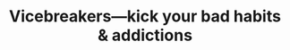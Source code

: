 ---
type: Program
title: "Vicebreakers—kick your bad habits & addictions"
description: "Learn how to finally break your bad habits and addictions. I beat porn and booze and now I’m teaching the system I used."
image: /assets/images/products/vicebreakers-1.png
product_info:
  button_text: Buy now
  button_url: https://gumroad.com/a/337122419
  price: $97
hero:
  type: product
  image: /assets/images/products/vicebreakers-2.png
  heading: Vicebreakers—kick your bad habits & addictions
  text: Learn how to finally break your bad habits and addictions. I beat porn and booze and now I’m teaching the system I used.
page_blocks:
  - _id: block_benefits
    heading: "This highly detailed, action-oriented course helps you:"
    items:
      - heading: Develop the three selves
        text: How to gain self-awareness, self-control, and self-respect needed to make lasting change.
      - heading: Break free from your vices
        text: The steps you need to take to break free from your vices so you can build the life you truly want.
      - heading: Build good, lasting habits
        text: How to build positive habits that can replace your bad ones.
  - _id: block_testimonial
    quote_markdown: |
      #### I tried to quit smoking weed for years before working with Ed.

      The real wake-up call was when I realized that I've been going through the cycle of waking up full of regret every morning, telling myself I was going to quit, and then smoking up again that night since I was 17. I'm 27 now. The inner conflict was killing me.

      This habit caused my health to suffer as well as my self-respect. Not to mention I was struggling financially for years as well, which was undeniably a result of my bad habits.

      Vicebreakers—and Ed—have been a godsend.
    quote_source:
      small_image: /assets/images/testimonials/regan-jacklin.jpg
      name: Regan Jacklin
      context: "Twitter: @refinedmindset"
  - _id: block_rich_text
    alignment: center
    text_markdown: |
      Do you:

      - Use your bad habits to fill a void?
      - Turn a blind eye to the consequences and risks involved with using?
      - Sneak and lie to hide your vices?
      - Choose your bad habits over your responsibilities?
      - Secretly long for a healthier and more fulfilling life?

      Then you’re in the right place.

      Vice Breakers is the most effective way to turn your life around by overcoming your bad habits and creating new, more healthy habits in their place…

      My latest online course is the perfect synthesis of science and street smarts designed for one purpose and one purpose only:

      Help you break free from your vices so you can reach your highest potential and build the life you truly want to live.

      Inside this highly detailed, instructional, and action-oriented course, you’ll discover science-backed information to help you break your bad habits by developing the 3 selves:

      **Self-awareness, self-control, and self-respect.**
  - _id: block_testimonial
    quote_markdown: |
      #### For over 18 months I tried to eliminate bad habits from my life...

      I figured I could because I'd always done my self-improvement alone, I could handle this alone too. But I was struggling hard...

      So when I saw Ed had created something to help break bad habits and get on a better track in life, I decided to swallow my pride and see if it would help me too.

      That was one of the best decisions I've ever made. I've now left every destructive vice of mine behind. I'm happier, healthier, and more fulfilled than ever. I wouldn't have been able to do it alone.
    quote_source:
      small_image: /assets/images/testimonials/devin-mcdermott.jpg
      name: Devin McDermott
      context: "Twitter: @devinmcdermot"
  - _id: block_rich_text
    alignment: center
    text_markdown: |
      ## In Vicebreakers, you'll finally learn:

      - The #1 requirement to quit any bad habit *(Without this, the task is hopeless)*
      - How to push through any withdrawals and get back on your feet as fast as possible *(Most people never get past the withdrawal stage because the pains push them right back to their preferred choice of comfort)*
      - How to shift your perception to make your vices seem repulsive *(And never crave them again… seriously, this trick is magic)*
      - How to identify the emotional and environmental triggers that make you want to indulge in your vice *(When you become aware of them, you can build systems and guardrails around them to make using close to impossible)*
      - How your brain’s reward system works and the evolutionary reasons why you can’t overpower your addiction *(You’re not weak. You’re just working against millions of years of genetic hardwiring)*
      - How to systematically build good habits in lieu of your bad habits to ensure that your goals quickly become reality *(Your brain demands certain feel-good neurochemicals. You’ll learn how to get them naturally without indulging in your vices)*
      - How to have fun and make friends without the aid of your vice *(Your environment is usually stronger, but this is your secret weapon)*

      And many other valuable pieces of formation and insights that will allow you to finally kick your bad habits and build some good ones instead.

      The real reason you couldn’t kick your bad habits before had nothing to do with genetics, a lack of willpower, or your childhood.

      You just didn’t have an effective process. But now with Vice Breakers, you finally have reliable, clear, and most importantly, simple way to make progress.

      My system is based on science and experience.

      It relies on actionable strategies I and others have used to eliminate our worst habits.
  - _id: block_testimonial
    quote_markdown: |
      #### I've been looking for a course like this for a long time.

      I see myself as a pretty healthy person overall, but there always seems to be one or two things that I fall back on that I know I need to quit.

      Vicebreakers was the program I needed to wrap my head around *why* I kept falling back into these old patterns and how I could safely substitute other habits in their place.

      It's all laid out clearly and I found myself continuously having 'a-ha!' moments as I read through it all. Ed Latimore helped me to see the big picture clearly and simply. Once you've broken everything down, it's easy to understand.
    quote_source:
      small_image: /assets/images/testimonials/parker-heuser.jpg
      name: Parker Heuser
      context: "IG: @highonlife"
  - _id: block_rich_text
    alignment: center
    text_markdown: |
      ## This is the course I wish I had when I was neck deep in addiction and wallowing in self-pity

      *My personal breaking point: a short story.*

      It was obvious when I needed to give up drinking…

      But it took another two years of crippling hangovers and pissing off friends and loved ones before I finally gathered the courage and resolve to quit.

      I also struggled with porn addiction for many years and could never get a handle on it (pun intended).

      For years, I wasted my life and potential away in a numb fog.

      Finally, after yet another embarrassing night, I’d had enough. I realized that I hated this version of myself…

      I was tired of being broke, going nowhere fast, and not being able to stand the face I saw in the mirror.

      *I wanted to be respected and admired.*

      *I wanted to be clean and healthy.*

      *I wanted to earn money and accomplish something noteworthy in my life.*

      So I got my problems under control and made real progress towards these three goals.

      There is not a single area of my life that didn’t improve when I stopped drinking or watching porn.

      In the 7 years since then, I have:

      - Cultivated a 7-year long relationship
      - Finished college
      - Served in the military
      - Written two Amazon best-selling books
      - Built an online audience of over 135,000 followers
      - Boxed professionally
      - Generated a 6-figure, location independent income
      - Learned another language
      - Moved abroad

      And much more.

      I want you to experience your own marvelous transformation like I did, because I know firsthand the suffering that comes from being held hostage by self-destructive habits.

      And I know how *amazing* it feels to come out the other side.
  - _id: block_benefits
    heading: "Including two extra bonuses for free:"
    items:
      - heading: Printable workbook ($67 value)
        text: 9 worksheets you can use to follow along with the video presentation and written course. Make it easy to keep track of your bad habits and swap them for good ones.
      - heading: Video presentation ($97 value)
        text: 90-minute video highlighting the fundamentals for overcoming any bad habit or addiction. This is a condensed version of the full course designed to help you take immediate action.
  - _id: block_testimonial
    quote_markdown: |
      #### In the summer of 2020 I got busted.

      It wasn't the first time. It will be the last. I'm talking about watching porn.

      I connected with Vicebreakers at the end of August. By following Ed's advice, I have successfully abstained from using porn and fapping.

      A couple months in I knew it was also time to kick my nicotine habit. By applying the same tools I have been able to stay nicotine-free. Vicebreakers changed my life. If you have habits that you are no longer benefiting from, give these guys a try. I'm glad I did.
    quote_source:
      small_image: /assets/images/testimonials/chris-k.jpg
      name: Chris K.
      context: "Twitter: @by30Ushouldknow"
  - _id: block_rich_text
    alignment: center
    text_markdown: |
      This is your opportunity to grab the steering wheel of life.

      You no longer need to be blown about by the rollercoaster of your emotions or the slave master that is your bad habits.

      Breaking free–forever–it’s just a matter of knowing what to do and how to do it.

      Vicebreakers worked for me, it’s worked for my students, and I know it will work for you!

      Begin your new life today with Vicebreakers!
  - _id: block_testimonial
    quote_markdown: |
      #### If you know you have bad habits, I can think of no better support than what Ed Latimore has built.

      Ed's unique perspective on life is an impactful one for anyone looking to level up their personal and professional lives. I highly recommend spending your time and money with Ed and team.
    quote_source:
      small_image: /assets/images/testimonials/sean-raftery.jpg
      name: Sean Raftery
      context: "Twitter: @seanraf"
  - _id: block_rich_text
    alignment: center
    text_markdown: |
      Total value of the Vicebreakers program: $314 ($149 main course, $67 workbook, $97 video presentation).

      You only pay $97.

      This investment in yourself will pay dividends for the rest of your life. Even eliminating one bad habit could be worth thousands of dollars to you.

      ## What are your bad habits costing you?

      Think about the actual cost of booze, drugs, porn, or bad health. Then there’s the lost opportunity cost of late nights, lost mornings, and constant distraction.

      - Living with low energy and no motivation
      - Blowing opportunity after opportunity because you aren’t at 100%
      - Not being the man or woman you could be for your family
      - Threatening your very safety through irresponsible indulgence and reckless behavior

      It’s time for a change, and with Vicebreakers, change is not only possible… it’s guaranteed. A 30-day money-back guarantee is included with your purchase.

      See you inside.

      Yours,<br>
      Ed Latimore.
  - _id: block_cta
    image: /assets/images/products/vicebreakers-2.png
    heading: Break free from your vices today
    text: Learn how to finally kick your bad habits and addictions.
  - _id: featured_logos
---